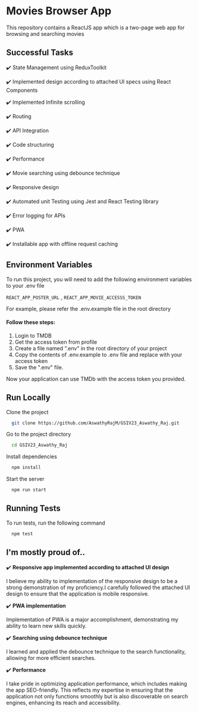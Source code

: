 # Movies Browser App

This repository contains a ReactJS app which is a two-page web app for browsing and searching movies

## Successful Tasks

✔️ State Management using ReduxToolkit

✔️ Implemented design according to attached UI specs using React Components

✔️ Implemented Infinite scrolling

✔️ Routing

✔️ API Integration

✔️ Code structuring

✔️ Performance

✔️ Movie searching using debounce technique

✔️ Responsive design

✔️ Automated unit Testing using Jest and React Testing library

✔️ Error logging for APIs

✔️ PWA

✔️ Installable app with offline request caching

## Environment Variables

To run this project, you will need to add the following environment variables to your .env file

`REACT_APP_POSTER_URL` ,
`REACT_APP_MOVIE_ACCESSS_TOKEN`

For example, please refer the .env.example file in the root directory

#### Follow these steps:

1. Login to TMDB
2. Get the access token from profile
3. Create a file named ".env" in the root directory of your project
4. Copy the contents of .env.example to .env file and replace <your-access-token> with your access token
5. Save the ".env" file.

Now your application can use TMDb with the access token you provided.

## Run Locally

Clone the project

```bash
  git clone https://github.com/AswathyRajM/GSIV23_Aswathy_Raj.git
```

Go to the project directory

```bash
  cd GSIV23_Aswathy_Raj
```

Install dependencies

```bash
  npm install
```

Start the server

```bash
  npm run start
```

## Running Tests

To run tests, run the following command

```bash
  npm test
```

## I'm mostly proud of..

✔️ **Responsive app implemented according to attached UI design**

I believe my ability to implementation of the responsive design to be a strong demonstration of my proficiency.I carefully followed the attached UI design to ensure that the application is mobile responsive.

✔️ **PWA implementation**

Implementation of PWA is a major accomplishment, demonstrating my ability to learn new skills quickly.

✔️ **Searching using debounce technique**

I learned and applied the debounce technique to the search functionality, allowing for more efficient searches.

✔️ **Performance**

I take pride in optimizing application performance, which includes making the app SEO-friendly. This reflects my expertise in ensuring that the application not only functions smoothly but is also discoverable on search engines, enhancing its reach and accessibility.


